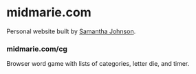 # midmarie.com
Personal website built by [Samantha Johnson](https://www.linkedin.com/in/sam-johnson-umd18/).

### midmarie.com/cg
Browser word game with lists of categories, letter die, and timer.

